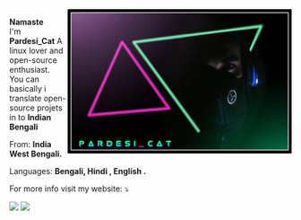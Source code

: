 <img src="https://raw.githubusercontent.com/PardesiCat/PardesiCat/main/img/Pardesicat.jpg" min-width="400px" max-width="400px" width="400px" align="right" alt="Loading">

<p align="left"> 
  <strong>Namaste</strong>
   <br> I'm <strong>Pardesi_Cat</strong> A linux lover and open-source enthusiast.
   <br> You can basically i translate open-source projets in to <strong>Indian Bengali</strong>
</p>

<p align="left">
   From: <strong>India West Bengali.</strong>
</p>

<p align="left">
  Languages: <strong>Bengali, Hindi , English .</strong>
</p>

<p align="left">
   For more info visit my website: ⤵️
</p>

<p align="left">
  <a href="https://pardesicat.xyz" alt="Official-Website">
  <img src="https://img.shields.io/badge/website-pardesicat.xyz-golden" /></a>

  

  <a href="mailto:contact@pardesicat.xyz" alt="E-Mail">
  <img src="https://img.shields.io/badge/Email-contact@pardesicat.xyz-golden"/></a>

</p>  
